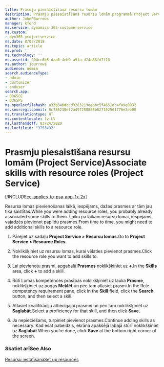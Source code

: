 ```yaml
---
title: Prasmju piesaistīšana resursu lomām
description: Prasmju piesaistīšana resursu lomām programmā Project Service
author: JohnPBurrows
manager: kfend
ms.service: dynamics-365-customerservice
ms.custom:
- dyn365-projectservice
ms.date: 8/03/2018
ms.topic: article
ms.prod: ''
ms.technology: ''
ms.assetid: 294cc6b5-daa0-4eb9-a9fa-d24a88fd7f18
ms.author: jburrows
audience: Admin
search.audienceType:
- admin
- customizer
- enduser
search.app:
- D365CE
- D365PS
ms.openlocfilehash: a33b34bdccd3263219eebbc5f4651dc4fa9e0932
ms.sourcegitcommit: 8c786230ef2a497280885b827162561776e2eb00
ms.translationtype: HT
ms.contentlocale: lv-LV
ms.lasthandoff: 03/24/2020
ms.locfileid: "3753432"
---
```

# <a name="associate-skills-with-resource-roles-project-service"></a><span data-ttu-id="f0e43-103">Prasmju piesaistīšana resursu lomām (Project Service)</span><span class="sxs-lookup"><span data-stu-id="f0e43-103">Associate skills with resource roles (Project Service)</span></span>

[!INCLUDE[cc-applies-to-psa-app-1x-2x](../includes/cc-applies-to-psa-app-1x-2x.md)]

<span data-ttu-id="f0e43-104">Resursa lomas pievienošanas laikā, iespējams, dažas prasmes ar tām jau tika saistītas.</span><span class="sxs-lookup"><span data-stu-id="f0e43-104">While you were adding resource roles, you probably already associated some skills to them.</span></span> <span data-ttu-id="f0e43-105">Laiku pa laikam resursu lomai, iespējams, vajadzēs pievienot papildu prasmes.</span><span class="sxs-lookup"><span data-stu-id="f0e43-105">From time to time, you might need to add additional skills to a resource role.</span></span>  
  
1.  <span data-ttu-id="f0e43-106">Pārejiet uz sadaļu **Project Service > Resursu lomas.**</span><span class="sxs-lookup"><span data-stu-id="f0e43-106">Go to **Project Service > Resource Roles.**</span></span>  
  
2.  <span data-ttu-id="f0e43-107">Noklikšķiniet uz resursu lomas, kurai vēlaties pievienot prasmes.</span><span class="sxs-lookup"><span data-stu-id="f0e43-107">Click the resource role you want to add skills to.</span></span>  
  
3.  <span data-ttu-id="f0e43-108">Lai pievienotu prasmi, apgabalā **Prasmes** noklikšķiniet uz **+**.</span><span class="sxs-lookup"><span data-stu-id="f0e43-108">In the **Skills** area, click **+** to add a skill.</span></span>  
  
4.  <span data-ttu-id="f0e43-109">Rūtī Lomas kompetences prasības noklikšķiniet uz lauka **Prasme**, noklikšķiniet uz pogas **Meklēt** un pēc tam atlasiet prasmi.</span><span class="sxs-lookup"><span data-stu-id="f0e43-109">In the Role competency requirement pane, click in the **Skill** field, click the **Search** button,  and then select a skill.</span></span>  
  
5.  <span data-ttu-id="f0e43-110">Atlasiet kvalifikāciju attiecīgajai prasmei un pēc tam noklikšķiniet uz **Saglabāt**.</span><span class="sxs-lookup"><span data-stu-id="f0e43-110">Select a proficiency for that skill, and then click **Save**.</span></span>  
  
6.  <span data-ttu-id="f0e43-111">Ja nepieciešams, turpiniet pievienot prasmes.</span><span class="sxs-lookup"><span data-stu-id="f0e43-111">Continue adding skills as necessary.</span></span> <span data-ttu-id="f0e43-112">Kad esat pabeidzis, ekrāna apakšējā labajā stūrī noklikšķiniet uz **Saglabāt**.</span><span class="sxs-lookup"><span data-stu-id="f0e43-112">When you’re done, click **Save** at the bottom right corner of the screen.</span></span>  
  
### <a name="see-also"></a><span data-ttu-id="f0e43-113">Skatiet arī</span><span class="sxs-lookup"><span data-stu-id="f0e43-113">See Also</span></span>  
 [<span data-ttu-id="f0e43-114">Resursu iestatīšana</span><span class="sxs-lookup"><span data-stu-id="f0e43-114">Set up resources</span></span>](../project-service/set-up-resources.md)
